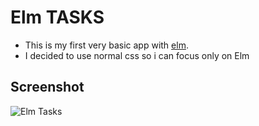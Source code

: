# Elm TASKS

- This is my first very basic app with [elm](https://elm-lang.org/).
- I decided to use normal css so i can focus only on Elm

## Screenshot

![Elm Tasks](https://user-images.githubusercontent.com/536140/75142492-e19a7e80-56fb-11ea-9357-fb292f8ef633.png)
